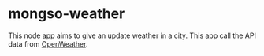 # mongso-weather
This node app aims to give an update weather in a city. This app call the API data from [OpenWeather](https://openweathermap.org/api).
